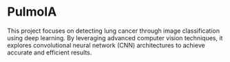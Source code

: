 # PulmoIA
 This project focuses on detecting lung cancer through image classification using deep learning. By leveraging advanced computer vision techniques, it explores convolutional neural network (CNN) architectures to achieve accurate and efficient results.
